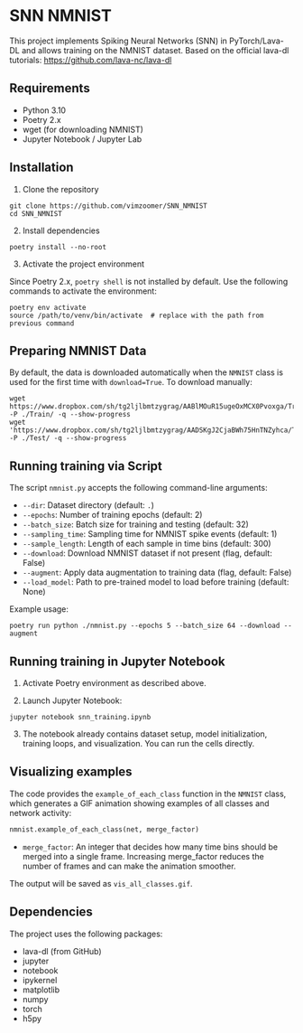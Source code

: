 # SNN NMNIST

This project implements Spiking Neural Networks (SNN) in PyTorch/Lava-DL and allows training on the NMNIST dataset. Based on the official lava-dl tutorials: https://github.com/lava-nc/lava-dl

## Requirements

* Python 3.10
* Poetry 2.x
* wget (for downloading NMNIST)
* Jupyter Notebook / Jupyter Lab

## Installation

1. Clone the repository

```
git clone https://github.com/vimzoomer/SNN_NMNIST
cd SNN_NMNIST
```

2. Install dependencies

```
poetry install --no-root
```

3. Activate the project environment

Since Poetry 2.x, `poetry shell` is not installed by default. Use the following commands to activate the environment:

```
poetry env activate
source /path/to/venv/bin/activate  # replace with the path from previous command
```

## Preparing NMNIST Data

By default, the data is downloaded automatically when the `NMNIST` class is used for the first time with `download=True`.
To download manually:

```
wget https://www.dropbox.com/sh/tg2ljlbmtzygrag/AABlMOuR15ugeOxMCX0Pvoxga/Train.zip -P ./Train/ -q --show-progress
wget 'https://www.dropbox.com/sh/tg2ljlbmtzygrag/AADSKgJ2CjaBWh75HnTNZyhca/Test.zip' -P ./Test/ -q --show-progress
```

## Running training via Script

The script `nmnist.py` accepts the following command-line arguments:

* `--dir`: Dataset directory (default: `.`)
* `--epochs`: Number of training epochs (default: 2)
* `--batch_size`: Batch size for training and testing (default: 32)
* `--sampling_time`: Sampling time for NMNIST spike events (default: 1)
* `--sample_length`: Length of each sample in time bins (default: 300)
* `--download`: Download NMNIST dataset if not present (flag, default: False)
* `--augment`: Apply data augmentation to training data (flag, default: False)
* `--load_model`: Path to pre-trained model to load before training (default: None)

Example usage:

```
poetry run python ./nmnist.py --epochs 5 --batch_size 64 --download --augment
```

## Running training in Jupyter Notebook

1. Activate Poetry environment as described above.

2. Launch Jupyter Notebook:

```
jupyter notebook snn_training.ipynb
```

3. The notebook already contains dataset setup, model initialization, training loops, and visualization. You can run the cells directly.

## Visualizing examples

The code provides the `example_of_each_class` function in the `NMNIST` class, which generates a GIF animation showing examples of all classes and network activity:

```python
nmnist.example_of_each_class(net, merge_factor)
```

* `merge_factor`: An integer that decides how many time bins should be merged into a single frame. Increasing merge_factor reduces the number of frames and can make the animation smoother.

The output will be saved as `vis_all_classes.gif`.

## Dependencies

The project uses the following packages:

* lava-dl (from GitHub)
* jupyter
* notebook
* ipykernel
* matplotlib
* numpy
* torch
* h5py
